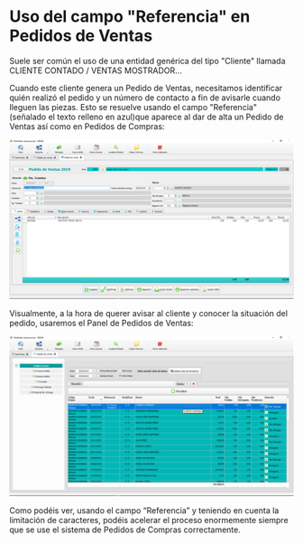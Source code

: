 # Uso del campo "Referencia" en Pedidos de Ventas

Suele ser común el uso de una entidad genérica del tipo "Cliente" llamada CLIENTE CONTADO / VENTAS MOSTRADOR...&#x20;

Cuando este cliente genera un Pedido de Ventas, necesitamos identificar quién realizó el pedido y un número de contacto a fin de avisarle cuando lleguen las piezas. Esto se resuelve usando el campo "Referencia" (señalado el texto relleno en azul)que aparece al dar de alta un Pedido de Ventas así como en Pedidos de Compras:

![](<../../.gitbook/assets/image (258).png>)

Visualmente, a la hora de querer avisar al cliente y conocer la situación del pedido, usaremos el Panel de Pedidos de Ventas:

![](<../../.gitbook/assets/image (259).png>)

Como podéis ver, usando el campo “Referencia” y teniendo en cuenta la limitación de caracteres, podéis acelerar el proceso enormemente siempre que se use el sistema de Pedidos de Compras correctamente.
